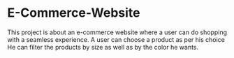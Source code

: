 # E-Commerce-Website
This project is about an e-commerce website where a user can do shopping with a seamless experience. A user can choose a product as per his choice He can filter the products by size as well as by the color he wants.
